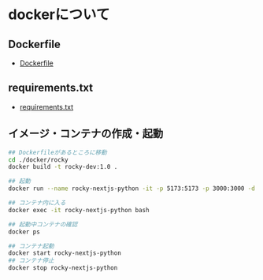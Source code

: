 # dockerについて

## Dockerfile
- [Dockerfile](./rocky/Dockerfile)

## requirements.txt
- [requirements.txt](./rocky/requirements.txt)

## イメージ・コンテナの作成・起動
```sh
## Dockerfileがあるところに移動
cd ./docker/rocky
docker build -t rocky-dev:1.0 .

## 起動
docker run --name rocky-nextjs-python -it -p 5173:5173 -p 3000:3000 -d rocky-dev:1.0

## コンテナ内に入る
docker exec -it rocky-nextjs-python bash

## 起動中コンテナの確認
docker ps

## コンテナ起動
docker start rocky-nextjs-python
## コンテナ停止
docker stop rocky-nextjs-python
```
